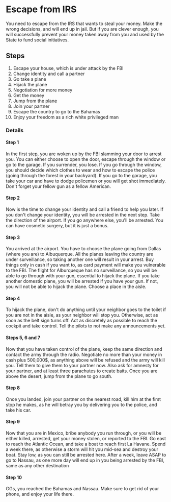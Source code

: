 # Escape from IRS

You need to escape from the IRS that wants to steal your money. Make the wrong decisions, and will end up in jail. But if you are clever enough, you will successfully prevent your money taken away from you and used by the State to fund social initiatives.


## Steps

1. Escape your house, which is under attack by the FBI
2. Change identity and call a partner
3. Go take a plane
4. Hijack the plane
5. Negotiation for more money
6. Get the money
7. Jump from the plane
8. Join your partner
9. Escape the country to go to the Bahamas
10. Enjoy your freedom as a rich white privileged man

### Details

#### Step 1

In the first step, you are woken up by the FBI slamming your door to arrest you. You can either choose to open the door, escape through the window or go to the garage. If you surrender, you lose. If you go through the window, you should decide which clothes to wear and how to escape the police (going through the forest in your backyard). If you go to the garage, you take your car and have to dodge policemen or you will get shot immediately.
Don't forget your fellow gun as a fellow American.

#### Step 2

Now is the time to change your identity and call a friend to help you later. If you don't change your identity, you will be arrested in the next step. Take the direction of the airport. If you go anywhere else, you'll be arrested. You can have cosmetic surgery, but it is just a bonus.

#### Step 3

You arrived at the airport. You have to choose the plane going from Dallas (where you are) to Albuquerque. All the planes leaving the country are under surveillance, so taking another one will result in your arrest. Buy things only in cash if you want to, as card payment will make you vulnerable to the FBI. The flight for Alburqueque has no surveillance, so you will be able to go through with your gun, essential to hijack the plane. If you take another domestic plane, you will be arrested if you have your gun. If not, you will not be able to hijack the plane. Choose a place in the aisle.

#### Step 4

To hijack the plane, don't do anything until your neighbor goes to the toilet if you are not in the aisle, as your neighbor will stop you. Otherwise, act as soon as the belt sign turns off. Act as discretely as possible to reach the cockpit and take control. Tell the pilots to not make any announcements yet.

#### Steps 5, 6 and 7

Now that you have taken control of the plane, keep the same direction and contact the army through the radio. Negotiate no more than your money in cash plus 500,000$, as anything above will be refused and the army will kill you. Tell them to give them to your partner now. Also ask for amnesty for your partner, and at least three parachutes to create baits. Once you are above the desert, jump from the plane to go south.

#### Step 8

Once you landed, join your partner on the nearest road, kill him at the first stop he makes, as he will betray you by delivering you to the police, and take his car.

#### Step 9

Now that you are in Mexico, bribe anybody you run through, or you will be either killed, arrested, get your money stolen, or reported to the FBI. Go east to reach the Atlantic Ocean, and take a boat to reach first La Havane. Spend a week there, as otherwise a storm will hit you mid-sea and destroy your boat. Stay low, as you can still be arrested here. After a week, leave ASAP to go to Nassau, as one more day will end up in you being arrested by the FBI, same as any other destination

#### Step 10

GGs, you reached the Bahamas and Nassau. Make sure to get rid of your phone, and enjoy your life there.
